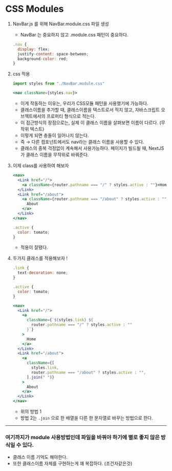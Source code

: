 # CSS Modules

1. NavBar.js 를 위해 NavBar.module.css 파일 생성

   - NavBar 는 중요하지 않고 .module.css 패턴이 중요하다.

   ```jsx
   .nav {
     display: flex;
     justify-content: space-between;
     background-color: red;
   }
   ```

2. css 적용

   ```jsx
   import styles from "./NavBar.module.css"

   <nav className={styles.nav}>
   ```

   - 이게 작동하는 이유는, 우리가 CSS모듈 패턴을 사용했기에 가능하다.
   - 클래스이름을 추가할 때, 클래스이름을 텍스트로서 적지 않고, 자바스크립트 오브젝트에서의 프로퍼티 형식으로 적는다.
   - 이 접근방식의 장점으로는, 실제 이 클래스 이름을 살펴보면 이름이 다르다. (무작위 텍스트)
   - 이렇게 되면 충돌이 일어나지 않는다.
   - 즉 → 다른 컴포넌트에서도 nav라는 클래스 이름을 사용할 수 있다.
   - 클래스의 중복 걱정없이 계속해서 사용가능하다. 페이지가 빌드될 때, NextJS가 클래스 이름을 무작위로 바꿔준다.

3. 이제 class를 사용하여 해보자

   ```jsx
   <nav>
     <Link href="/">
       <a className={router.pathname === "/" ? styles.active : ""}>Home</a>
     </Link>
     <Link href="/about">
       <a className={router.pathname === "/about" ? styles.active : ""}>
         About
       </a>
     </Link>
   </nav>
   ```

   ```jsx
   .active {
     color: tomato;
   }
   ```

   - 적용이 잘됐다.

4. 두가지 클래스를 적용해보자 !

   ```jsx
   .link {
     text-decoration: none;
   }

   .active {
     color: tomato;
   }
   ```

   ```jsx
   <nav>
     <Link href="/">
       <a
         className={`${styles.link} ${
           router.pathname === "/" ? styles.active : ""
         }`}
       >
         Home
       </a>
     </Link>
     <Link href="/about">
       <a
         className={[
           styles.link,
           router.pathname === "/about" ? styles.active : "",
         ].join(" ")}
       >
         About
       </a>
     </Link>
   </nav>
   ```

   - 위의 방법 1
   - 방법 2는 `.join` 으로 한 배열을 다른 한 문자열로 바꾸는 방법으로 한다.

---

### 여기까지가 module 사용방법인데 파일을 바꿔야 하기에 별로 좋지 않은 방식일 수 있다.

- 클래스 이름 기억도 해야한다.
- 또한 클래스이름 자체를 구현하는게 꽤 복잡하다. (조건자같은것)
